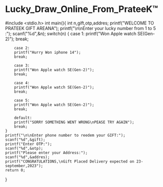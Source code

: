 # Lucky_Draw_Online_From_PrateeK™
#include <stdio.h>
int main(){
    int n,gift,otp,addres;
    printf("WELCOME TO PRATEEK GIFT AREANA");
    printf("\n\nEnter your lucky number from 1 to 5 :");
    scanf("%d",&n);
    switch(n)
    {
        case 1:
        printf("Won Apple watch SE(Gen-2)");
        break;
        
        case 2:
        printf("Hurry Won iphone 14");
        break;
        
        case 3:
        printf("Won Apple watch SE(Gen-2)");
        break;
        
        case 4:
        printf("Won Apple watch SE(Gen-2)");
        break;
        
        case 5:
        printf("Won Apple watch SE(Gen-2)");
        break;
        
        default:
        printf("SORRY SOMETHING WENT WRONG\nPEASE TRY AGAIN");
        break;
    }
    printf("\n\nEnter phone number to reedem your GIFT:");
    scanf("%d",&gift);
    printf("Enter OTP:");
    scanf("%d",&otp);
    printf("Please enter your Address:");
    scanf("%d",&addres);
    printf("CONGRATULATIONS,\nGift Placed Delivery expected on 23-september,2023");
    return 0;
}
